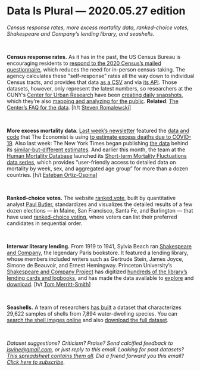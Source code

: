Data Is Plural — 2020.05.27 edition
===================================

*Census response rates, more excess mortality data, ranked-choice votes, Shakespeare and Company’s lending library, and seashells.*

&nbsp;

**Census response rates.** As it has in the past, the US Census Bureau is encouraging residents to [respond to the 2020 Census’s mailed questionnaire](https://2020census.gov/en/ways-to-respond.html), which reduces the need for in-person census-taking. The agency calculates these "self-response" rates all the way down to individual Census tracts, and provides that data [as a CSV](https://www2.census.gov/programs-surveys/decennial/2020/data/2020map/2020/) and via [its API](https://www.census.gov/data/developers/data-sets/decennial-response-rates.html). Those datasets, however, only represent the latest numbers, so researchers at the CUNY’s [Center for Urban Research](https://www.gc.cuny.edu/CUR) have been [creating daily snapshots](https://www.dropbox.com/sh/qrwrdkmjb3fjmg5/AAAaxYr9yeU9hBQMJcggriuEa?dl=0), which they’re also [mapping and analyzing for the public](https://www.censushardtocountmaps2020.us/). **Related**: [The Center’s FAQ for the data](https://www.gc.cuny.edu/Page-Elements/Academics-Research-Centers-Initiatives/Centers-and-Institutes/Center-for-Urban-Research/CUR-research-initiatives/Census-2020-Self-Response-Data-Questions-and-Answers). [h/t [Steven Romalewski](https://twitter.com/SR_spatial)]

&nbsp;

**More excess mortality data.** [Last week’s newsletter](http://tinyletter.com/data-is-plural/letters/data-is-plural-2020-05-20-edition) featured the [data and code](https://github.com/TheEconomist/covid-19-excess-deaths-tracker) that The Economist is using [to estimate excess deaths due to COVID-19](https://www.economist.com/graphic-detail/2020/04/16/tracking-covid-19-excess-deaths-across-countries). Also last week: The New York Times began publishing [the data](https://github.com/nytimes/covid-19-data/tree/master/excess-deaths) behind its [similar-but-different estimates](https://www.nytimes.com/interactive/2020/04/21/world/coronavirus-missing-deaths.html). And earlier this month, the team at the [Human Mortality Database](https://www.mortality.org/) launched its [Short-term Mortality Fluctuations data series](https://www.mortality.org/Public/STMF_DOC/STMFNote.pdf), which provides “user-friendly access to detailed data on mortality by week, sex, and aggregated age group” for more than a dozen countries. [h/t [Esteban Ortiz-Ospina](https://twitter.com/EOrtizOspina/status/1263153998057660416)]

&nbsp;

**Ranked-choice votes.** The website [ranked.vote](https://ranked.vote/), built by quantitative analyst [Paul Butler](https://paulbutler.org/), standardizes and visualizes the detailed results of a few dozen elections — in Maine, San Francisco, Santa Fe, and Burlington — that have used [ranked-choice voting](https://en.wikipedia.org/wiki/Ranked_voting), where voters can list their preferred candidates in sequential order.

&nbsp;

**Interwar literary lending.** From 1919 to 1941, Sylvia Beach ran [Shakespeare and Company](https://en.wikipedia.org/wiki/Shakespeare_and_Company_(bookstore)), the legendary Paris bookstore. It featured a lending library, whose members included writers such as Gertrude Stein, James Joyce, Simone de Beauvoir, and Ernest Hemingway. Princeton University’s [Shakespeare and Company Project](https://shakespeareandco.princeton.edu/) has digitized [hundreds of the library’s lending cards and logbooks](https://shakespeareandco.princeton.edu/sources/), and has made the data available to [explore](https://shakespeareandco.princeton.edu/members/) and [download](https://shakespeareandco.princeton.edu/about/data/). [h/t [Tom Merritt-Smith](https://twitter.com/tmrtsmith)]

&nbsp;

**Seashells.** A team of researchers [has built](https://www.nature.com/articles/s41597-019-0230-3) a dataset that characterizes 29,622 samples of shells from 7,894 water-dwelling species. You can [search the shell images online](http://www.cis.um.edu.mo/research/shelldataset/) and also [download the full dataset](https://springernature.figshare.com/collections/A_shell_dataset_for_shell_features_extraction_and_recognition/4428335).

&nbsp;

*Dataset suggestions? Criticism? Praise? Send calcified feedback to jsvine@gmail.com, or just reply to this email. Looking for past datasets? [This spreadsheet contains them all](https://docs.google.com/spreadsheets/d/1wZhPLMCHKJvwOkP4juclhjFgqIY8fQFMemwKL2c64vk). Did a friend forward you this email? [Click here to subscribe](https://tinyletter.com/data-is-plural).*